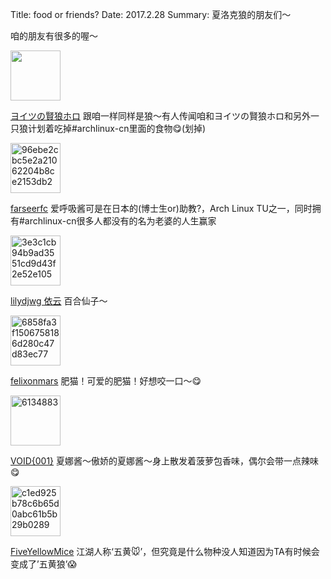 Title: food or friends?
Date: 2017.2.28
Summary: 夏洛克狼的朋友们～

咱的朋友有很多的喔～

<img src="https://c1.staticflickr.com/1/767/33126014756_f21f03262c_t.jpg" width="80" height="80">

[ヨイツの賢狼ホロ](https://blog.yoitsu.moe/) 跟咱一样同样是狼～有人传闻咱和ヨイツの賢狼ホロ和另外一只狼计划着吃掉#archlinux-cn里面的食物😋(划掉)

<img src="https://c1.staticflickr.com/4/3824/33126014016_79b60b8320_t.jpg" width="80" height="80" alt="96ebe2cbc5e2a21062204b8ce2153db2">

[farseerfc](https://farseerfc.me/) 爱呼吸酱可是在日本的(博士生or)助教?，Arch Linux TU之一，同时拥有#archlinux-cn很多人都没有的名为老婆的人生赢家

<img src="https://c1.staticflickr.com/4/3693/33011063142_d37b744274_t.jpg" width="80" height="80" alt="3e3c1cb94b9ad3551cd9d43f2e52e105">

[lilydjwg 依云](http://lilydjwg.is-programmer.com/) 百合仙子～

<img src="https://c1.staticflickr.com/1/716/33011063182_959f58ab5c_o.jpg" width="80" height="80" alt="6858fa3f1506758186d280c47d83ec77">

[felixonmars](http://blog.felixc.at/) 肥猫！可爱的肥猫！好想咬一口～😋

<img src="https://c1.staticflickr.com/1/730/33011063342_64086a27ce_t.jpg" width="80" height="80" alt="6134883">

[VOID{001}](https://voidisprogramer.com/) 夏娜酱～傲娇的夏娜酱～身上散发着菠萝包香味，偶尔会带一点辣味😋

<img src="https://c1.staticflickr.com/4/3695/33011063402_8e95b3fd1d_t.jpg" width="80" height="80" alt="c1ed925b78c6b65d0abc61b5b29b0289">

[FiveYellowMice](https://fiveyellowmice.com/) 江湖人称‘五黄🐭’，但究竟是什么物种没人知道因为TA有时候会变成了’五黄狼’😱
